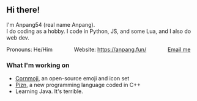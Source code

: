 ## Hi there!
I'm Anpang54 (real name Anpang).\
I do coding as a hobby. I code in Python, JS, and some Lua, and I also do web dev.

Pronouns: He/Him&emsp;&emsp;&emsp;&emsp;Website: <https://anpang.fun/>&emsp;&emsp;&emsp;&emsp;[Email me](mailto:anpang59@gmail.com)

### What I'm working on
* [Cornmoji](https://cornmoji.anpang.fun/), an open-source emoji and icon set
* [Pizn](https://github.com/PiznLang/Pizn), a new programming language coded in C++
* Learning Java. It's terrible.

<!--
**Anpang54/Anpang54** is a ✨ _special_ ✨ repository because its `README.md` (this file) appears on your GitHub profile.

Here are some ideas to get you started:

- 🔭 I’m currently working on ...
- 🌱 I’m currently learning ...
- 👯 I’m looking to collaborate on ...
- 🤔 I’m looking for help with ...
- 💬 Ask me about ...
- 📫 How to reach me: ...
- 😄 Pronouns: ...
- ⚡ Fun fact: ...
-->
